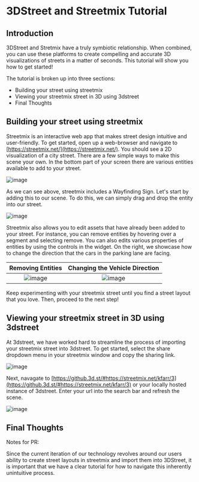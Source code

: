 # 3DStreet and Streetmix Tutorial

## Introduction

3DStreet and Stretmix have a truly symbiotic relationship. When combined, you can use these platforms to create compelling and accurate 3D visualizations of streets in a matter of seconds. This tutorial will show you how to get started!

The tutorial is broken up into three sections:
- Building your street using streetmix
- Viewing your streetmix street in 3D using 3dstreet
- Final Thoughts

## Building your street using streetmix

Streetmix is an interactive web app that makes street design intuitive and user-friendly. To get started, open up a web-browser and navigate to [https://streetmix.net/](https://streetmix.net/). You should see a 2D visualization of a city street. There are a few simple ways to make this scene your own. In the bottom part of your screen there are various entities available to add to your street.

![image](https://user-images.githubusercontent.com/39531367/141915497-54f8fa4a-7393-4a7b-85a7-8e2ce8f754a6.png)

As we can see above, streetmix includes a Wayfinding Sign. Let's start by adding this to our scene. To do this, we can simply drag and drop the entity into our street.

![image](https://user-images.githubusercontent.com/39531367/141921622-8416595b-89d2-4058-8d8b-384bf47db9dc.png)

Streetmix also allows you to edit assets that have already been added to your street. For instance, you can remove entities by hovering over a segment and selecting remove. You can also edits various properties of entities by using the controls in the widget. On the right, we showcase how to change the direction that the cars in the parking lane are facing.

Removing Entities          |  Changing the Vehicle Direction
:-------------------------:|:-------------------------:
![image](https://user-images.githubusercontent.com/39531367/141921901-c3057289-9e3f-41f8-b5c5-efb8f7dfced6.png)  |  ![image](https://user-images.githubusercontent.com/39531367/142090051-8dcf4b9b-ee7e-48d1-acb6-044b0a3b247d.png)

Keep experimenting with your streetmix street until you find a street layout that you love. Then, proceed to the next step!

## Viewing your streetmix street in 3D using 3dstreet

At 3dstreet, we have worked hard to streamline the process of importing your streetmix street into 3dstreet. To get started, select the share dropdown menu in your streetmix window and copy the sharing link.

![image](https://user-images.githubusercontent.com/39531367/142091286-a8653e6f-4f64-44dc-9920-33f23a4cf6ad.png)

Next, navagate to [https://github.3d.st/#https://streetmix.net/kfarr/3](https://github.3d.st/#https://streetmix.net/kfarr/3) or your locally hosted instance of 3dstreet. Enter your url into the search bar and refresh the scene. 

![image](https://user-images.githubusercontent.com/39531367/142097255-daf93b77-1281-4aa8-a52c-b47c47496f59.png)

## Final Thoughts

Notes for PR: 

Since the current iteration of our technology revolves around our users ability to create street layouts in streetmix and import them into 3DStreet, it is important that we have a clear tutorial for how to navigate this inherently unintuitive process. 
